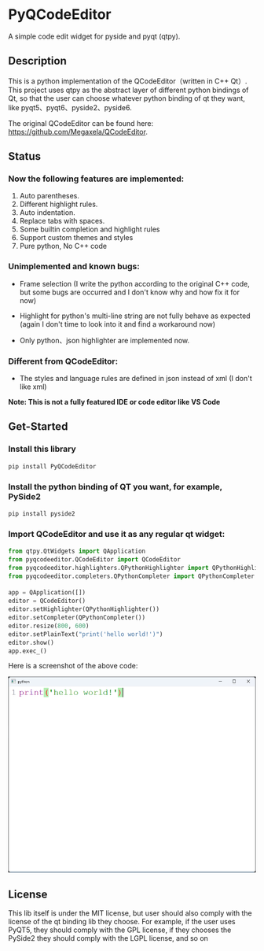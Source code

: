 # PyQCodeEditor

A simple code edit widget for pyside and pyqt (qtpy).

## Description
This is a python implementation of the QCodeEditor（written in C++ Qt）. 
This project uses qtpy as the abstract layer of different python bindings of Qt, so that the user can choose whatever
python binding of qt they want, like pyqt5、pyqt6、pyside2、pyside6.

The original QCodeEditor can be found here: https://github.com/Megaxela/QCodeEditor.

## Status

### Now the following features are implemented:

1. Auto parentheses.
2. Different highlight rules.
3. Auto indentation.
4. Replace tabs with spaces.
5. Some builtin completion and highlight rules
6. Support custom themes and styles
7. Pure python, No C++ code

### Unimplemented and known bugs:

- Frame selection (I write the python according to the original C++ code, but some bugs are occurred and 
I don't know why and how fix it for now)

- Highlight for python's multi-line string are not fully behave as expected (again I don't time to look into it and find
a workaround now)

- Only python、json highlighter are implemented now.

### Different from QCodeEditor:

- The styles and language rules are defined in json instead of xml (I don't like xml)


**Note: This is not a fully featured IDE or code editor like VS Code**

## Get-Started

### Install this library

```bash
pip install PyQCodeEditor
```

### Install the python binding of QT you want, for example, PySide2

```bash
pip install pyside2
```

### Import QCodeEditor and use it as any regular qt widget:

```python
from qtpy.QtWidgets import QApplication
from pyqcodeeditor.QCodeEditor import QCodeEditor
from pyqcodeeditor.highlighters.QPythonHighlighter import QPythonHighlighter
from pyqcodeeditor.completers.QPythonCompleter import QPythonCompleter

app = QApplication([])
editor = QCodeEditor()
editor.setHighlighter(QPythonHighlighter())
editor.setCompleter(QPythonCompleter())
editor.resize(800, 600)
editor.setPlainText("print('hello world!')")
editor.show()
app.exec_()

```

Here is a screenshot of the above code:

![](./doc/hello_world.png)


## License

This lib itself is under the MIT license, but user should also comply with the license of
the qt binding lib they choose.  For example, if the user uses PyQT5, they should comply with the GPL license, if they chooses the PySide2 they should comply with the LGPL license, and so on